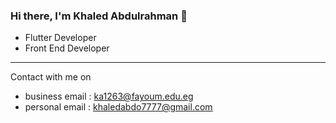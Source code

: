 ### Hi there, I'm Khaled Abdulrahman 👋

  -  Flutter Developer
  -  Front End Developer

<hr>
Contact with me on

   - business email : <a href="ka1263@fayoum.edu.eg">ka1263@fayoum.edu.eg
   - personal email : <a href="khaledabdo7777@gmail.com">khaledabdo7777@gmail.com


    
<!--
**Khaledabdo77/Khaledabdo77** is a ✨ _special_ ✨ repository because its `README.md` (this file) appears on your GitHub profile.

Here are some ideas to get you started:

- 🔭 I’m currently working on many projects as Flutter Developer...
- 🌱 I’m currently learning php and laravel as backend 
- 🤔 I’m looking for help with ...
- 💬 Ask me about what 
-->
